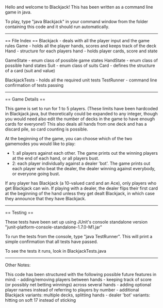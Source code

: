 Hello and welcome to Blackjack! 
This has been written as a command line game in java.

To play, type "java Blackjack" in your command window from the folder containing this code and it should run automatically.

-------------------------------------------------
== File Index ==
Blackjack - deals with all the player input and the game rules
Game - holds all the player hands, scores and keeps track of the deck
Hand - structure for each players hand - holds player cards, score and state

GameState - enum class of possible game states
HandState - enum class of possible hand states
Suit - enum class of suits
Card - defines the structure of a card (suit and value)

BlackjackTests - holds all the required unit tests
TestRunner - command line confirmation of tests passing

-------------------------------------------------
== Game Details ==

This game is set to run for 1 to 5 players.
(These limits have been hardcoded in Blackjack.java, but theoretically could be expanded to any integer, though you would need also edit the number of decks in the game to have enough cards for everyone!)
This also deals all hands from one deck and has a discard pile, so card counting is possible.

At the beginning of the game, you can choose which of the two gamemodes you would like to play:
 - 1: all players against each other. The game prints out the winning players at the end of each hand, or all players bust.
 - 2: each player individually against a dealer 'bot'. The game prints out each player who beat the dealer, 
 the dealer winning against everybody, or everyone going bust.

If any player has Blackjack (a 10-valued card and an Ace), only players who get Blackjack can win.
If playing with a dealer, the dealer flips their first card at the beginning of the hand unless they get dealt Blackjack, in which case they announce that they have Blackjack.

--------------------------------------------------
== Testing ==

These tests have been set up using JUnit's console standalone version
"junit-platform-console-standalone-1.7.0-M1.jar"

To run the tests from the console, type "java TestRunner".
This will print a simple confirmation that all tests have passed.

To see the tests it runs, look in BlackjackTests.java


---------------------------------------------------
Other Notes:

 This code has been structured with the following possible future features in mind:
    - adding/removing players between hands
    - keeping track of score (or possibly net betting winnings) across several hands
    - adding optional player names instead of referring to players by number
    - additional Blackjack variants: multiple decks, splitting hands
    - dealer 'bot' variants: hitting on soft 17 instead of sticking